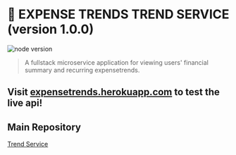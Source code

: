 # **:triangular_flag_on_post: EXPENSE TRENDS TREND SERVICE** (version 1.0.0)

![node version](https://img.shields.io/badge/node->=14.0.0-brightgreen.svg)

> A fullstack microservice application for viewing users' financial summary and recurring expensetrends.

## Visit [expensetrends.herokuapp.com](https://expensetrends.herokuapp.com/) to test the live api!

## Main Repository

[Trend Service ](https://github.com/lancerdonnie/ExpenseTrends)
